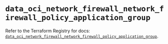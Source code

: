 # `data_oci_network_firewall_network_firewall_policy_application_group`

Refer to the Terraform Registry for docs: [`data_oci_network_firewall_network_firewall_policy_application_group`](https://registry.terraform.io/providers/hashicorp/oci/7.19.0/docs/data-sources/network_firewall_network_firewall_policy_application_group).
